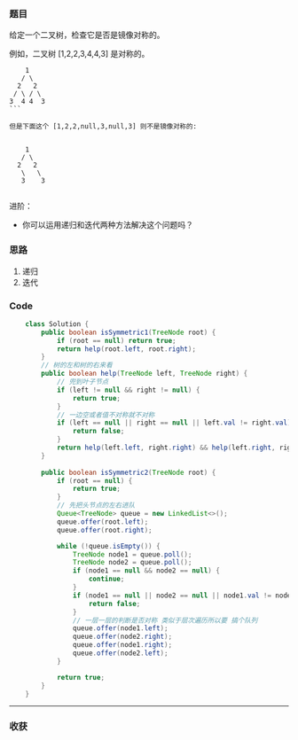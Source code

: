 ### 题目
给定一个二叉树，检查它是否是镜像对称的。

例如，二叉树 [1,2,2,3,4,4,3] 是对称的。

```
    1
   / \
  2   2
 / \ / \
3  4 4  3
``` 

但是下面这个 [1,2,2,null,3,null,3] 则不是镜像对称的:


    1
   / \
  2   2
   \   \
   3    3


```

进阶：

- 你可以运用递归和迭代两种方法解决这个问题吗？
### 思路
1. 递归
2. 迭代
### Code
```java
    class Solution {
        public boolean isSymmetric1(TreeNode root) {
            if (root == null) return true;
            return help(root.left, root.right);
        }
        // 树的左和树的右来看 
        public boolean help(TreeNode left, TreeNode right) {
            // 兜到叶子节点
            if (left != null && right != null) {
                return true;
            }
            // 一边空或者值不对称就不对称
            if (left == null || right == null || left.val != right.val) {
                return false;
            }
            return help(left.left, right.right) && help(left.right, right.left);
        }
        
        public boolean isSymmetric2(TreeNode root) {
            if (root == null) {
                return true;
            }
            // 先把头节点的左右进队
            Queue<TreeNode> queue = new LinkedList<>();
            queue.offer(root.left);
            queue.offer(root.right);

            while (!queue.isEmpty()) {
                TreeNode node1 = queue.poll();
                TreeNode node2 = queue.poll();
                if (node1 == null && node2 == null) {
                    continue;
                }
                if (node1 == null || node2 == null || node1.val != node2.val) {
                    return false;
                }
                // 一层一层的判断是否对称 类似于层次遍历所以要 搞个队列
                queue.offer(node1.left);
                queue.offer(node2.right);
                queue.offer(node1.right);
                queue.offer(node2.left);
            }

            return true;
        }
    }
```
*** 
### 收获
